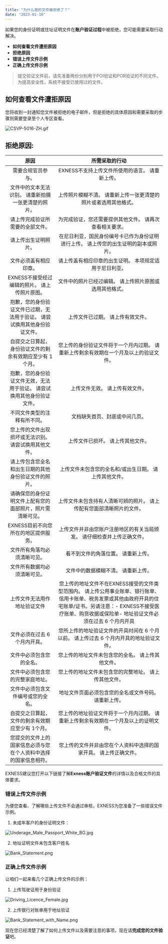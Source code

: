 ```yaml
---
title: "为什么我的文件被拒绝了？"
date: "2023-01-10"
---
```


如果您的身份证明或住址证明文件在**账户验证过程**中被拒绝，您可能需要采取行动解决。

- **如何查看文件遭拒原因**
- **拒绝原因**
- **错误上传文件示例**
- **正确上传文件示例**

> 提交验证文件前，请先准备两份分别用于POI验证和POR验证的不同文件。 为提高安全性，系统不接受已使用过的文件。

## 如何查看文件遭拒原因

您将收到一封通知您文件被拒绝的电子邮件，但是拒绝的具体原因和需要采取的步骤则需要登录至个人专区查看。

![CSVP-5016-ZH.gif](https://testingcf.jsdelivr.net/gh/jarlin8/OSS@main/exhelp/CSVP-5016-ZH.gif)

## 拒绝原因:

| 原因| 所需采取的行动|
|:------:|:-------:|
| 需要合规官员参与。 | EXNESS不支持上传文件所使用的语言。 请重新上传。|
| 文件中的文本无法识别。 请重新拍摄一张更清楚的照片。| 上传照片模糊不清。 请重新上传一张更清楚的照片或者选用其他格式。 |
| 请上传完成验证所需要的全部文件。| 为完成验证，您还需要提供其他文件。 请再次查看相关要求。 |
| 请上传出生证明照片。| 在尼日利亚，国民身份编号卡已作为身份证明进行上传。 请上传您的出生证明的副本或照片。 |
| 文件必须盖有相应印章。 | 请上传盖有相应印章的出生证明。 本项规定适用于尼日利亚。 |
| EXNESS不接受经过编辑的照片。 请上传照片原图。| 文件中的照片已经过编辑。 请上传照片原图或选用其他格式。 |
| 抱歉，您的身份验证文件已过期，无法用于验证。 请尝试换用其他身份验证文件。 | 上传文件已过期。 请上传有效文件。|
| 自提交之日算起，身份验证文件的剩余有效期应至少有 1个月。 | 您上传的身份验证文件将于一个月内过期。 请重新上传剩余有效期在一个月及以上的验证文件。|
| 抱歉，您的身份验证文件无效，无法用于验证。 请尝试换用其他身份验证文件。| 上传文件无效。 请上传有效文件。 |
| 不同文件类型的注释有所不同。| 文档缺失首页、封底或中间几页。|
| 您上传的文件出现损坏或无法识别。 请尝试换用其他文件。 | 上传文件已损坏。 请上传其他文件。|
| 请上传包含您全名和出生日期的其他身份验证文件的照片。| 上传文件未包含您的全名和/或出生日期。 请上传其他文件。 |
| 请确保您的身份证明文件上配有您的面部照片，照片需清晰可见。 | 上传文件未包含持有人清晰可辨的照片。 请上传配有您面部清晰照片的文件。|
| EXNESS目前不向您所在的地区提供服务。 | 上传文件并非由您账户注册地区的有关当局颁发。 请仔细检查并上传正确文件。 |
| 文件所有角落均必须清晰可见。| 看不到文件的角落位置。 请重新上传。 |
| 文件所有数据均必须清晰可见。| 文件中的数据模糊不清。 请重新上传。 |
| 上传文件无法用作地址验证文件| 您上传的地址文件不在EXNESS接受的文件类型范围内。 请上传公用事业账单、银行账单、信用卡账单、税务发票或其他由政府开具的住宅账单/证书。另请注意：- EXNESS不接受医疗账单、购货收据或保险单- 地址验证文件必须在过去 6 个月内开具 |
| 文件必须在过去 6 个月内开具。| 您所上传的地址验证文件的开具时间在 6 个月以前。 请上传过去 6 个月内开具的地址验证文件。|
| 文件中必须包含您的全名。| 您上传的地址文件未包含您的全名。 请上传其他文件。|
| 文件中必须包含您的完整家庭地址。| 您上传的地址文件未包含您的完整地址。 请上传其他文件。|
| 文件中必须包含文件编号或您的全名。 | 地址文件页面必须包含您的全名或文件号码。 请重新上传。|
| 自提交之日算起，文件的剩余有效期应至少有 1个月。 | 您上传的地址验证文件将于一个月内过期。 请重新上传剩余有效期在一个月及以上的证明文件。|
| 您提交的文件上的国家信息必须与您在个人资料中选择的国家信息相符。| 您上传的文件并非由您在个人资料中选择的国家开具。 请上传正确文件。|


EXNESS建议您打开以下链接了解**Exness账户验证文件**的详情以及合格文件的具体要求。

### 错误上传文件示例

为便您查看、了解哪些上传文件不会通过审核，EXNESS为您准备了一些错误文件示例。

1. 未成年客户的身份证明文件：

![Underage_Male_Passport_White_BG.jpg](https://testingcf.jsdelivr.net/gh/jarlin8/OSS@main/exhelp/Underage_Male_Passport_White_BG.jpg)

2. 地址证明文件未包含客户姓名

![Bank_Statement.png](https://testingcf.jsdelivr.net/gh/jarlin8/OSS@main/exhelp/Bank_Statement.png)

### 正确上传文件示例

让咱们一起来看几个正确上传文件的示例：

1. 上传驾驶证用于身份验证

![Driving_Licence_Female.jpg](https://testingcf.jsdelivr.net/gh/jarlin8/OSS@main/exhelp/Driving_Licence_Female.jpg)

2. 上传银行对账单用于地址验证

![Bank_Statement_with_Name.png](https://testingcf.jsdelivr.net/gh/jarlin8/OSS@main/exhelp/Bank_Statement_with_Name.png)

现在您已经清楚了解了如何上传文件以及需要注意的事项，现在请**完成您的文件验证**吧。
